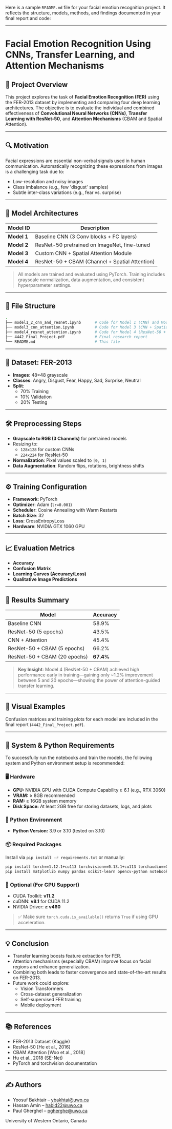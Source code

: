 Here is a sample `README.md` file for your facial emotion recognition project. It reflects the structure, models, methods, and findings documented in your final report and code:

---

# Facial Emotion Recognition Using CNNs, Transfer Learning, and Attention Mechanisms

## 📌 Project Overview

This project explores the task of **Facial Emotion Recognition (FER)** using the FER-2013 dataset by implementing and comparing four deep learning architectures. The objective is to evaluate the individual and combined effectiveness of **Convolutional Neural Networks (CNNs)**, **Transfer Learning with ResNet-50**, and **Attention Mechanisms** (CBAM and Spatial Attention).

---

## 🔍 Motivation

Facial expressions are essential non-verbal signals used in human communication. Automatically recognizing these expressions from images is a challenging task due to:

- Low-resolution and noisy images
- Class imbalance (e.g., few 'disgust' samples)
- Subtle inter-class variations (e.g., fear vs. surprise)

---

## 🧠 Model Architectures

| Model ID | Description |
|----------|-------------|
| **Model 1** | Baseline CNN (3 Conv blocks + FC layers) |
| **Model 2** | ResNet-50 pretrained on ImageNet, fine-tuned |
| **Model 3** | Custom CNN + Spatial Attention Module |
| **Model 4** | ResNet-50 + CBAM (Channel + Spatial Attention) |

> All models are trained and evaluated using PyTorch. Training includes grayscale normalization, data augmentation, and consistent hyperparameter settings.

---

## 📂 File Structure

```bash
.
├── model1_2_cnn_and_resnet.ipynb      # Code for Model 1 (CNN) and Model 2 (ResNet-50)
├── model3_cnn_attention.ipynb         # Code for Model 3 (CNN + Spatial Attention)
├── model4_resnet_attention.ipynb      # Code for Model 4 (ResNet-50 + CBAM)
├── 4442_Final_Project.pdf             # Final research report
└── README.md                          # This file
```

---

## 🧪 Dataset: FER-2013

- **Images**: 48×48 grayscale
- **Classes**: Angry, Disgust, Fear, Happy, Sad, Surprise, Neutral
- **Split**:
  - 70% Training
  - 10% Validation
  - 20% Testing

---

## 🛠️ Preprocessing Steps

- **Grayscale to RGB (3 Channels)** for pretrained models
- Resizing to:
  - `128x128` for custom CNNs
  - `224x224` for ResNet-50
- **Normalization**: Pixel values scaled to `[0, 1]`
- **Data Augmentation**: Random flips, rotations, brightness shifts

---

## ⚙️ Training Configuration

- **Framework**: PyTorch
- **Optimizer**: Adam (`lr=0.001`)
- **Scheduler**: Cosine Annealing with Warm Restarts
- **Batch Size**: 32
- **Loss**: CrossEntropyLoss
- **Hardware**: NVIDIA GTX 1060 GPU

---

## 📈 Evaluation Metrics

- **Accuracy**
- **Confusion Matrix**
- **Learning Curves (Accuracy/Loss)**
- **Qualitative Image Predictions**

---

## 🧪 Results Summary

| Model              | Accuracy |
|-------------------|----------|
| Baseline CNN       | 58.9%    |
| ResNet-50 (5 epochs) | 43.5%  |
| CNN + Attention     | 45.4%    |
| ResNet-50 + CBAM (5 epochs) | 66.2% |
| ResNet-50 + CBAM (20 epochs) | **67.4%** |

> **Key Insight**: Model 4 (ResNet-50 + CBAM) achieved high performance early in training—gaining only ~1.2% improvement between 5 and 20 epochs—showing the power of attention-guided transfer learning.

---

## 🤖 Visual Examples

Confusion matrices and training plots for each model are included in the final report (`4442_Final_Project.pdf`).



---

## 🧰 System & Python Requirements

To successfully run the notebooks and train the models, the following system and Python environment setup is recommended:

### 🖥️ Hardware
- **GPU:** NVIDIA GPU with CUDA Compute Capability ≥ 6.1 (e.g., RTX 3060)
- **VRAM:** ≥ 8GB recommended
- **RAM:** ≥ 16GB system memory
- **Disk Space:** At least 2GB free for storing datasets, logs, and plots

### 🧪 Python Environment
- **Python Version:** 3.9 or 3.10 (tested on 3.10)

### 📦 Required Packages
Install via `pip install -r requirements.txt` or manually:

```bash
pip install torch==1.12.1+cu113 torchvision==0.13.1+cu113 torchaudio==0.12.1 -f https://download.pytorch.org/whl/torch_stable.html
pip install matplotlib numpy pandas scikit-learn opencv-python notebook
```

### 🔧 Optional (For GPU Support)
- CUDA Toolkit: **v11.2**
- cuDNN: **v8.1** for CUDA 11.2
- NVIDIA Driver: **≥ v460**

> ✅ Make sure `torch.cuda.is_available()` returns `True` if using GPU acceleration.

--- 


## 💡 Conclusion

- Transfer learning boosts feature extraction for FER.
- Attention mechanisms (especially CBAM) improve focus on facial regions and enhance generalization.
- Combining both leads to faster convergence and state-of-the-art results on FER-2013.
- Future work could explore:
  - Vision Transformers
  - Cross-dataset generalization
  - Self-supervised FER training
  - Mobile deployment

---

## 📚 References

- FER-2013 Dataset (Kaggle)
- ResNet-50 [He et al., 2016]
- CBAM Attention [Woo et al., 2018]
- Hu et al., 2018 (SE-Net)
- PyTorch and torchvision documentation

---

## ✍️ Authors

- Yoosuf Bakhtair – ybakhtai@uwo.ca  
- Hassan Amin – habid22@uwo.ca  
- Paul Gherghel – pgherghe@uwo.ca

University of Western Ontario, Canada


